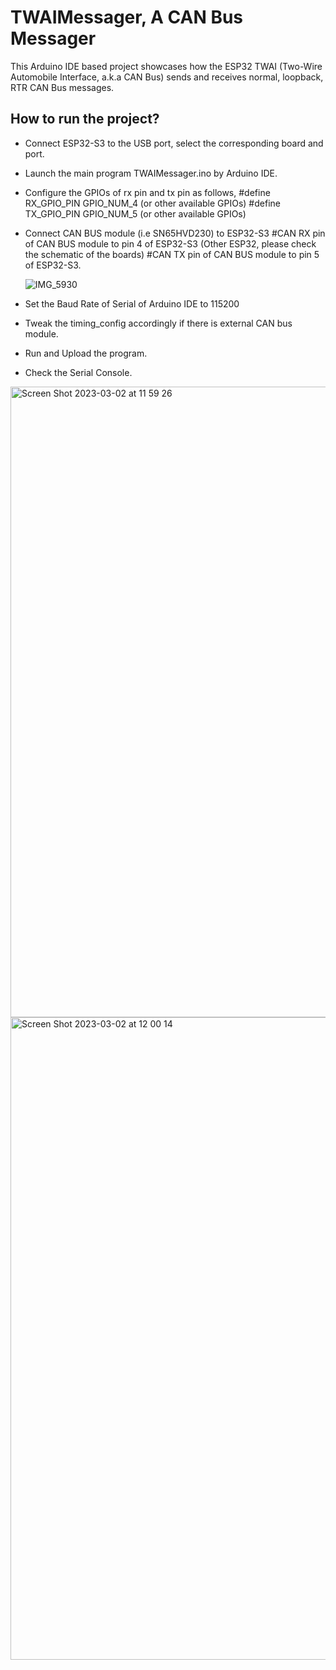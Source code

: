 # TWAIMessager, A CAN Bus Messager
This Arduino IDE based project showcases how the ESP32 TWAI (Two-Wire Automobile Interface, a.k.a CAN Bus) sends and receives normal, loopback, RTR CAN Bus messages.

## How to run the project?

* Connect ESP32-S3 to the USB port, select the corresponding board and port.
* Launch the main program TWAIMessager.ino by Arduino IDE.
* Configure the GPIOs of rx pin and tx pin as follows,
  #define RX_GPIO_PIN               GPIO_NUM_4 (or other available GPIOs)
  #define TX_GPIO_PIN               GPIO_NUM_5 (or other available GPIOs)
* Connect CAN BUS module (i.e SN65HVD230) to ESP32-S3
  #CAN RX pin of CAN BUS module to pin 4 of ESP32-S3 (Other ESP32, please check the schematic of the boards)
  #CAN TX pin of CAN BUS module to pin 5 of ESP32-S3.
  
  ![IMG_5930](https://user-images.githubusercontent.com/12709566/222328848-729a80d3-45b6-4daa-9e17-4ebe7e382acd.jpg)

* Set the Baud Rate of Serial of Arduino IDE to 115200
* Tweak the timing_config accordingly if there is external CAN bus module.
* Run and Upload the program.
* Check the Serial Console.

<img width="1009" alt="Screen Shot 2023-03-02 at 11 59 26" src="https://user-images.githubusercontent.com/12709566/222327957-a0706b68-bf61-4e66-b018-96b6b814fc75.png">
<img width="1028" alt="Screen Shot 2023-03-02 at 12 00 14" src="https://user-images.githubusercontent.com/12709566/222327943-ba71bc1a-e34f-4ad2-992f-4a87a898d552.png">
